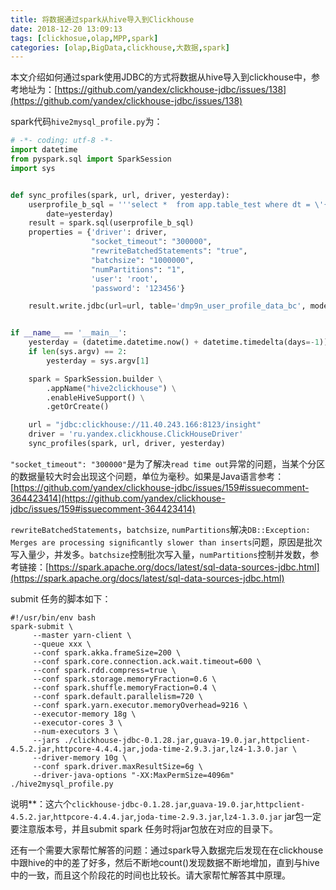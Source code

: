 ```yaml
---
title: 将数据通过spark从hive导入到Clickhouse
date: 2018-12-20 13:09:13
tags: [clickhosue,olap,MPP,spark]
categories: [olap,BigData,clickhouse,大数据,spark]
---
```


本文介绍如何通过spark使用JDBC的方式将数据从hive导入到clickhouse中，参考地址为：[https://github.com/yandex/clickhouse-jdbc/issues/138](https://github.com/yandex/clickhouse-jdbc/issues/138)

spark代码`hive2mysql_profile.py`为：

```python
# -*- coding: utf-8 -*-
import datetime
from pyspark.sql import SparkSession
import sys


def sync_profiles(spark, url, driver, yesterday):
    userprofile_b_sql = '''select *  from app.table_test where dt = \'{date}\'  '''.format(
        date=yesterday)
    result = spark.sql(userprofile_b_sql)
    properties = {'driver': driver,
                  "socket_timeout": "300000",
                  "rewriteBatchedStatements": "true",
                  "batchsize": "1000000",
                  "numPartitions": "1",
                  'user': 'root',
                  'password': '123456'}

    result.write.jdbc(url=url, table='dmp9n_user_profile_data_bc', mode='append', properties=properties)


if __name__ == '__main__':
    yesterday = (datetime.datetime.now() + datetime.timedelta(days=-1)).strftime("%Y-%m-%d")
    if len(sys.argv) == 2:
        yesterday = sys.argv[1]

    spark = SparkSession.builder \
        .appName("hive2clickhouse") \
        .enableHiveSupport() \
        .getOrCreate()

    url = "jdbc:clickhouse://11.40.243.166:8123/insight"
    driver = 'ru.yandex.clickhouse.ClickHouseDriver'
    sync_profiles(spark, url, driver, yesterday)

```

<!--more-->

`"socket_timeout": "300000"`是为了解决`read time out`异常的问题，当某个分区的数据量较大时会出现这个问题，单位为毫秒。如果是Java语言参考：[https://github.com/yandex/clickhouse-jdbc/issues/159#issuecomment-364423414](https://github.com/yandex/clickhouse-jdbc/issues/159#issuecomment-364423414)

`rewriteBatchedStatements`，`batchsize`, `numPartitions`解决`DB::Exception: Merges are processing signiﬁcantly slower than inserts`问题，原因是批次写入量少，并发多。`batchsize`控制批次写入量，`numPartitions`控制并发数，参考链接：[https://spark.apache.org/docs/latest/sql-data-sources-jdbc.html](https://spark.apache.org/docs/latest/sql-data-sources-jdbc.html)

submit 任务的脚本如下：

```shell
#!/usr/bin/env bash
spark-submit \
     --master yarn-client \
     --queue xxx \
     --conf spark.akka.frameSize=200 \
     --conf spark.core.connection.ack.wait.timeout=600 \
     --conf spark.rdd.compress=true \
     --conf spark.storage.memoryFraction=0.6 \
     --conf spark.shuffle.memoryFraction=0.4 \
     --conf spark.default.parallelism=720 \
     --conf spark.yarn.executor.memoryOverhead=9216 \
     --executor-memory 18g \
     --executor-cores 3 \
     --num-executors 3 \
     --jars ./clickhouse-jdbc-0.1.28.jar,guava-19.0.jar,httpclient-4.5.2.jar,httpcore-4.4.4.jar,joda-time-2.9.3.jar,lz4-1.3.0.jar \
     --driver-memory 10g \
     --conf spark.driver.maxResultSize=6g \
     --driver-java-options "-XX:MaxPermSize=4096m" ./hive2mysql_profile.py
```

说明**：这六个`clickhouse-jdbc-0.1.28.jar`,`guava-19.0.jar`,`httpclient-4.5.2.jar`,`httpcore-4.4.4.jar`,`joda-time-2.9.3.jar`,`lz4-1.3.0.jar` jar包一定要注意版本号，并且submit spark 任务时将jar包放在对应的目录下。

还有一个需要大家帮忙解答的问题：通过spark导入数据完后发现在在clickhouse中跟hive的中的差了好多，然后不断地count()发现数据不断地增加，直到与hive中的一致，而且这个阶段花的时间也比较长。请大家帮忙解答其中原理。